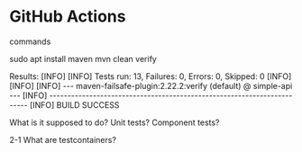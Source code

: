 # GitHub Actions

commands

sudo apt install maven
mvn clean verify

Results:
[INFO] 
[INFO] Tests run: 13, Failures: 0, Errors: 0, Skipped: 0
[INFO] 
[INFO] 
[INFO] --- maven-failsafe-plugin:2.22.2:verify (default) @ simple-api ---
[INFO] ------------------------------------------------------------------------
[INFO] BUILD SUCCESS

What is it supposed to do?
Unit tests? Component tests?

2-1 What are testcontainers?